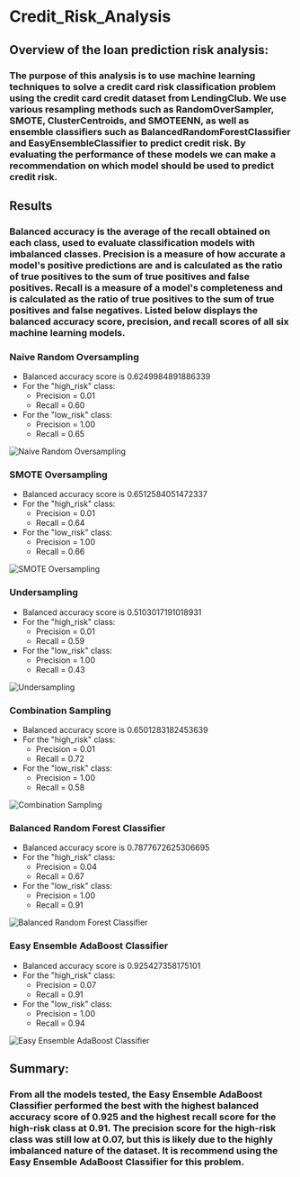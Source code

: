 # Credit_Risk_Analysis

## Overview of the loan prediction risk analysis:
### The purpose of this analysis is to use machine learning techniques to solve a credit card risk classification problem using the credit card credit dataset from LendingClub. We use various resampling methods such as RandomOverSampler, SMOTE, ClusterCentroids, and SMOTEENN, as well as ensemble classifiers such as BalancedRandomForestClassifier and EasyEnsembleClassifier to predict credit risk. By evaluating the performance of these models we can make a recommendation on which model should be used to predict credit risk.

## Results
### Balanced accuracy is the average of the recall obtained on each class, used to evaluate classification models with imbalanced classes. Precision is a measure of how accurate a model's positive predictions are and is calculated as the ratio of true positives to the sum of true positives and false positives. Recall is a measure of a model's completeness and is calculated as the ratio of true positives to the sum of true positives and false negatives. Listed below displays the balanced accuracy score, precision, and recall scores of all six machine learning models.

### Naive Random Oversampling 
* Balanced accuracy score is 0.6249984891886339
* For the "high_risk" class:
  - Precision = 0.01
  - Recall = 0.60
* For the "low_risk" class:
  - Precision = 1.00
  - Recall = 0.65

![Naive Random Oversampling ](https://user-images.githubusercontent.com/118647523/231824175-d0d7b1c5-5a45-4fb5-9806-cd54ae56eaf1.png)

### SMOTE Oversampling 
* Balanced accuracy score is 0.6512584051472337
* For the "high_risk" class:
  - Precision = 0.01
  - Recall = 0.64
* For the "low_risk" class:
  - Precision = 1.00
  - Recall = 0.66

![SMOTE Oversampling](https://user-images.githubusercontent.com/118647523/231824190-a6f4646f-e7ad-4f4d-aea0-1bed8ad54a37.png)

### Undersampling 
* Balanced accuracy score is 0.5103017191018931
* For the "high_risk" class:
  - Precision = 0.01
  - Recall = 0.59
* For the "low_risk" class:
  - Precision = 1.00
  - Recall = 0.43

![Undersampling](https://user-images.githubusercontent.com/118647523/231824211-fe1ed5d3-d171-4595-beba-a9355ecdae16.png)

### Combination Sampling 
* Balanced accuracy score is 0.6501283182453639
* For the "high_risk" class:
  - Precision = 0.01
  - Recall = 0.72
* For the "low_risk" class:
  - Precision = 1.00
  - Recall = 0.58

![Combination Sampling ](https://user-images.githubusercontent.com/118647523/231824231-29f5278b-8149-4dff-8098-2842c7d06403.png)

### Balanced Random Forest Classifier 
* Balanced accuracy score is 0.7877672625306695
* For the "high_risk" class:
  - Precision = 0.04
  - Recall = 0.67
* For the "low_risk" class:
  - Precision = 1.00
  - Recall = 0.91

![Balanced Random Forest Classifier](https://user-images.githubusercontent.com/118647523/231824246-47734594-44cb-4a57-875f-519bf86bd1b2.png)

### Easy Ensemble AdaBoost Classifier
* Balanced accuracy score is 0.925427358175101
* For the "high_risk" class:
  - Precision = 0.07
  - Recall = 0.91
* For the "low_risk" class:
  - Precision = 1.00
  - Recall = 0.94

![Easy Ensemble AdaBoost Classifier](https://user-images.githubusercontent.com/118647523/231835520-9fdf59df-6d9e-4017-92b7-c76fdc41c9ea.png)

## Summary:
### From all the models tested, the Easy Ensemble AdaBoost Classifier performed the best with the highest balanced accuracy score of 0.925 and the highest recall score for the high-risk class at 0.91. The precision score for the high-risk class was still low at 0.07, but this is likely due to the highly imbalanced nature of the dataset. It is recommend using the Easy Ensemble AdaBoost Classifier for this problem.

